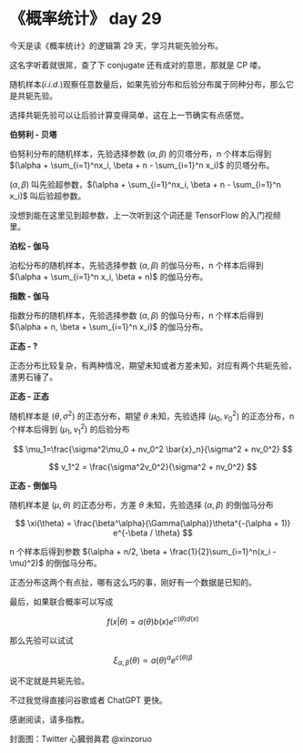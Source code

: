 # 《概率统计》 day 29

今天是读《概率统计》的逻辑第 29 天，学习共轭先验分布。

这名字听着就很屌，查了下 conjugate 还有成对的意思，那就是 CP 喽。

随机样本$(i.i.d.)$观察任意数量后，如果先验分布和后验分布属于同种分布，那么它是共轭先验。

选择共轭先验可以让后验计算变得简单，这在上一节确实有点感觉。

**伯努利 - 贝塔**

伯努利分布的随机样本，先验选择参数 $(\alpha, \beta)$ 的贝塔分布，n 个样本后得到 $(\alpha + \sum_{i=1}^nx_i, \beta + n - \sum_{i=1}^n x_i)$ 的贝塔分布。

$(\alpha, \beta)$ 叫先验超参数，$(\alpha + \sum_{i=1}^nx_i, \beta + n - \sum_{i=1}^n x_i)$ 叫后验超参数。

没想到能在这里见到超参数，上一次听到这个词还是 TensorFlow 的入门视频里。

**泊松 - 伽马**

泊松分布的随机样本，先验选择参数 $(\alpha, \beta)$ 的伽马分布，n 个样本后得到 $(\alpha + \sum_{i=1}^n x_i, \beta + n)$ 的伽马分布。

**指数 - 伽马**

指数分布的随机样本，先验选择参数 $(\alpha, \beta)$ 的伽马分布，n 个样本后得到 $(\alpha + n, \beta + \sum_{i=1}^n x_i)$ 的伽马分布。

**正态 - ?**

正态分布比较复杂，有两种情况，期望未知或者方差未知，对应有两个共轭先验，渣男石锤了。

**正态 - 正态**

随机样本是 $(\theta, \sigma^2)$ 的正态分布，期望 $\theta$ 未知，先验选择 $(\mu_0, v_0^2)$ 的正态分布，n 个样本后得到 $(\mu_1, v_1^2)$ 的后验分布

$$
\mu_1=\frac{\sigma^2\mu_0 + nv_0^2 \bar{x}_n}{\sigma^2 + nv_0^2}
$$

$$
v_1^2 = \frac{\sigma^2v_0^2}{\sigma^2 + nv_0^2}
$$

**正态 - 倒伽马**

随机样本是 $(\mu, \theta)$ 的正态分布，方差 $\theta$ 未知，先验选择 $(\alpha, \beta)$ 的倒伽马分布

$$
\xi(\theta) = \frac{\beta^\alpha}{\Gamma(\alpha)}\theta^{-(\alpha + 1)} e^{-\beta / \theta}
$$

n 个样本后得到参数 $(\alpha + n/2, \beta + \frac{1}{2}\sum_{i=1}^n(x_i - \mu)^2)$ 的倒伽马分布。

正态分布这两个有点扯，哪有这么巧的事，刚好有一个数据是已知的。

最后，如果联合概率可以写成

$$
f(x|\theta) = a(\theta)b(x)e^{c(\theta)d(x)}
$$

那么先验可以试试

$$\xi_{\alpha, \beta}(\theta) \propto a(\theta)^{\alpha} e^{c(\theta)\beta}$$

说不定就是共轭先验。

不过我觉得直接问谷歌或者 ChatGPT 更快。

感谢阅读，请多指教。

封面图：Twitter 心臓弱眞君 @xinzoruo